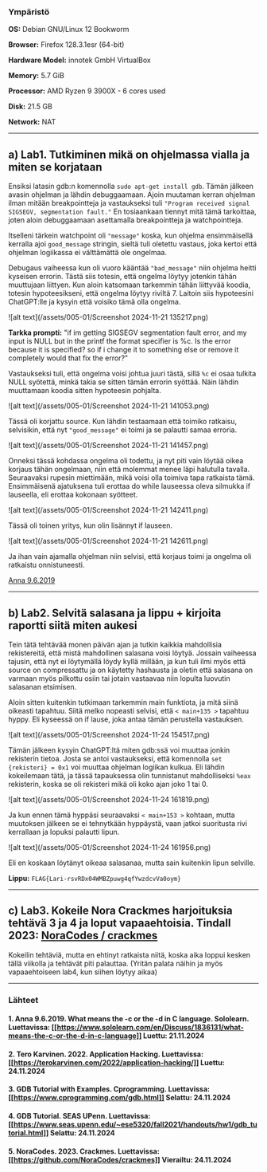 <!--- metadata

title: H5-Se elää!
date: 2024-11-24
id: ICI012AS3A-3001
summary: Tehtävän aikana tutustuttiin ohjelman virheiden etsimiseen ja korjaamiseen GDB:llä, analysoitiin ohjelmalogiikkaa sekä kokeiltiin erilaisia lähestymistapoja salasanan ja lipun löytämiseksi. Lopuksi pohdittiin ratkaisuja ja dokumentoitiin opitut asiat.
tags: [ "ICI012AS3A-3001", "Application Hacking", "School" ]

--->

### Ympäristö

**OS:** Debian GNU/Linux 12 Bookworm

**Browser:** Firefox 128.3.1esr (64-bit)

**Hardware Model:** innotek GmbH VirtualBox

**Memory:** 5.7 GiB

**Processor:** AMD Ryzen 9 3900X - 6 cores used

**Disk:** 21.5 GB

**Network:** NAT

---

## a) Lab1. Tutkiminen mikä on ohjelmassa vialla ja miten se korjataan

Ensiksi latasin gdb:n komennolla `sudo apt-get install gdb`. Tämän jälkeen avasin ohjelman ja lähdin debuggaamaan. Ajoin muutaman kerran ohjelman ilman mitään breakpointteja ja vastaukseksi tuli `"Program received signal SIGSEGV, segmentation fault."` En tosiaankaan tiennyt mitä tämä tarkoittaa, joten aloin debuggaamaan asettamalla breakpointteja ja watchpointteja.

Itselleni tärkein watchpoint oli `"message"` koska, kun ohjelma ensimmäisellä kerralla ajoi `good_message` stringin, sieltä tuli oletettu vastaus, joka kertoi että ohjelman logiikassa ei välttämättä ole ongelmaa.

Debugaus vaiheessa kun oli vuoro kääntää `"bad_message"` niin ohjelma heitti kyseisen errorin. Tästä siis totesin, että ongelma löytyy jotenkin tähän muuttujaan liittyen. Kun aloin katsomaan tarkemmin tähän liittyvää koodia, totesin hypoteesikseni, että ongelma löytyy riviltä 7. Laitoin siis hypoteesini ChatGPT:lle ja kysyin että voisiko tämä olla ongelma.

![alt text](/assets/005-01/Screenshot 2024-11-21 135217.png)

**Tarkka prompti:** "if im getting SIGSEGV segmentation fault error, and my input is NULL but in the printf the format specifier is %c. Is the error because it is specified? so if i change it to something else or remove it completely would that fix the error?"

Vastaukseksi tuli, että ongelma voisi johtua juuri tästä, sillä `%c` ei osaa tulkita NULL syötettä, minkä takia se sitten tämän errorin syöttää. Näin lähdin muuttamaan koodia sitten hypoteesin pohjalta.

![alt text](/assets/005-01/Screenshot 2024-11-21 141053.png)

Tässä oli korjattu source. Kun lähdin testaamaan että toimiko ratkaisu, selvisikin, että nyt `"good_message"` ei toimi ja se palautti samaa erroria.

![alt text](/assets/005-01/Screenshot 2024-11-21 141457.png)

Onneksi tässä kohdassa ongelma oli todettu, ja nyt piti vain löytää oikea korjaus tähän ongelmaan, niin että molemmat menee läpi halutulla tavalla. Seuraavaksi rupesin miettimään, mikä voisi olla toimiva tapa ratkaista tämä. Ensimmäisenä ajatuksena tuli erottaa do while lauseessa oleva silmukka if lauseella, eli erottaa kokonaan syötteet.

![alt text](/assets/005-01/Screenshot 2024-11-21 142411.png)

Tässä oli toinen yritys, kun olin lisännyt if lauseen.

![alt text](/assets/005-01/Screenshot 2024-11-21 142611.png)

Ja ihan vain ajamalla ohjelman niin selvisi, että korjaus toimi ja ongelma oli ratkaistu onnistuneesti.

[Anna 9.6.2019](https://www.sololearn.com/en/Discuss/1836131/what-means-the-c-or-the-d-in-c-language)

---

## b) Lab2. Selvitä salasana ja lippu + kirjoita raportti siitä miten aukesi

Tein tätä tehtävää monen päivän ajan ja tutkin kaikkia mahdollisia rekistereitä, että mistä mahdollinen salasana voisi löytyä. Jossain vaiheessa tajusin, että nyt ei löytymällä löydy kyllä millään, ja kun tuli ilmi myös että source on compressattu ja on käytetty hashausta ja oletin että salasana on varmaan myös pilkottu osiin tai jotain vastaavaa niin lopulta luovutin salasanan etsimisen.

Aloin sitten kuitenkin tutkimaan tarkemmin main funktiota, ja mitä siinä oikeasti tapahtuu. Siitä melko nopeasti selvisi, että `< main+135 >` tapahtuu hyppy. Eli kyseessä on if lause, joka antaa tämän perustella vastauksen.

![alt text](/assets/005-01/Screenshot 2024-11-24 154517.png)

Tämän jälkeen kysyin ChatGPT:ltä miten gdb:ssä voi muuttaa jonkin rekisterin tietoa. Josta se antoi vastaukseksi, että komennolla `set {rekisteri} = 0x1` voi muuttaa ohjelman logiikan kulkua. Eli lähdin kokeilemaan tätä, ja tässä tapauksessa olin tunnistanut mahdolliseksi `%eax` rekisterin, koska se oli rekisteri mikä oli koko ajan joko 1 tai 0.

![alt text](/assets/005-01/Screenshot 2024-11-24 161819.png)

Ja kun ennen tämä hyppäsi seuraavaksi `< main+153 >` kohtaan, mutta muutoksen jälkeen se ei tehnytkään hyppäystä, vaan jatkoi suoritusta rivi kerrallaan ja lopuksi palautti lipun.

![alt text](/assets/005-01/Screenshot 2024-11-24 161956.png)

Eli en koskaan löytänyt oikeaa salasanaa, mutta sain kuitenkin lipun selville.

**Lippu:** `FLAG{Lari-rsvRDx04WMBZpuwg4qfYwzdcvVa0oym}`

---

## c) Lab3. Kokeile Nora Crackmes harjoituksia tehtävä 3 ja 4 ja loput vapaaehtoisia. Tindall 2023: [NoraCodes / crackmes](https://github.com/NoraCodes/crackmes)

Kokeilin tehtäviä, mutta en ehtinyt ratkaista niitä, koska aika loppui kesken tällä viikolla ja tehtävät piti palauttaa. (Yritän palata näihin ja myös vapaaehtoiseen lab4, kun siihen löytyy aikaa)

---

### Lähteet

#### 1. Anna 9.6.2019. What means the -c or the -d in C language. Sololearn. Luettavissa: [[https://www.sololearn.com/en/Discuss/1836131/what-means-the-c-or-the-d-in-c-language]] Luettu: 21.11.2024

#### 2. Tero Karvinen. 2022. Application Hacking. Luettavissa: [[https://terokarvinen.com/2022/application-hacking/]] Luettu: 24.11.2024

#### 3. GDB Tutorial with Examples. Cprogramming. Luettavissa: [[https://www.cprogramming.com/gdb.html]] Selattu: 24.11.2024

#### 4. GDB Tutorial. SEAS UPenn. Luettavissa: [[https://www.seas.upenn.edu/~ese5320/fall2021/handouts/hw1/gdb_tutorial.html]] Selattu: 24.11.2024

#### 5. NoraCodes. 2023. Crackmes. Luettavissa: [[https://github.com/NoraCodes/crackmes]] Vierailtu: 24.11.2024
